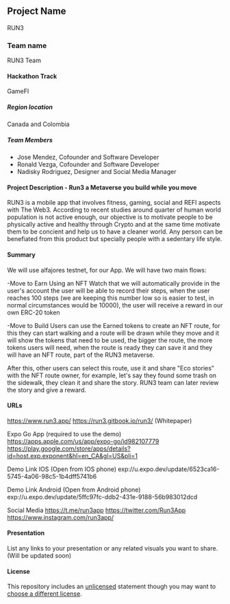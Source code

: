 ## Project Name

RUN3

### Team name

RUN3 Team

#### Hackathon Track

GameFI

##### Region location

Canada and Colombia

##### Team Members

- Jose Mendez, Cofounder and Software Developer
- Ronald Vezga, Cofounder and Software Developer
- Nadisky Rodriguez, Designer and Social Media Manager

#### Project Description - Run3 a Metaverse you build while you move

RUN3 is a mobile app that involves fitness, gaming, social and REFI aspects with The Web3.
According to recent studies around quarter of human world population is not active enough, our objective is to motivate people to be physically active and healthy through Crypto and at the same time motivate them to be concient and help us to have a cleaner world. Any person can be benefiated from this product but specially people with a sedentary life style.

#### Summary

We will use alfajores testnet, for our App. We will have two main flows:

-Move to Earn Using an NFT Watch that we will automatically provide in the user's account the user will be able to record their steps, when the user reaches 100 steps (we are keeping this number low so is easier to test, in normal circumstances would be 10000), the user will receive a reward in our own ERC-20 token

-Move to Build Users can use the Earned tokens to create an NFT route, for this they can start walking and a route will be drawn while they move and it will show the tokens that need to be used, the bigger the route, the more tokens users will need, when the route is ready they can save it and they will have an NFT route, part of the RUN3 metaverse.

After this, other users can select this route, use it and share "Eco stories" with the NFT route owner, for example, let's say they found some trash on the sidewalk, they clean it and share the story. RUN3 team can later review the story and give a reward.

#### URLs

https://www.run3.app/
https://run3.gitbook.io/run3/ (Whitepaper)

Expo Go App (required to use the demo)
https://apps.apple.com/us/app/expo-go/id982107779
https://play.google.com/store/apps/details?id=host.exp.exponent&hl=en_CA&gl=US&pli=1

Demo Link IOS (Open from IOS phone)
exp://u.expo.dev/update/6523ca16-5745-4a06-98c5-1b4dff5741b6

Demo Link Android (Open from Android phone)
exp://u.expo.dev/update/5ffc97fc-ddb2-431e-9188-56b983012dcd

Social Media
https://t.me/run3app
https://twitter.com/Run3App
https://www.instagram.com/run3app/

#### Presentation

List any links to your presentation or any related visuals you want to share. (Will be updated soon)

#### License

This repository includes an [unlicensed](http://unlicense.org/) statement though you may want to [choose a different license](https://choosealicense.com/).
